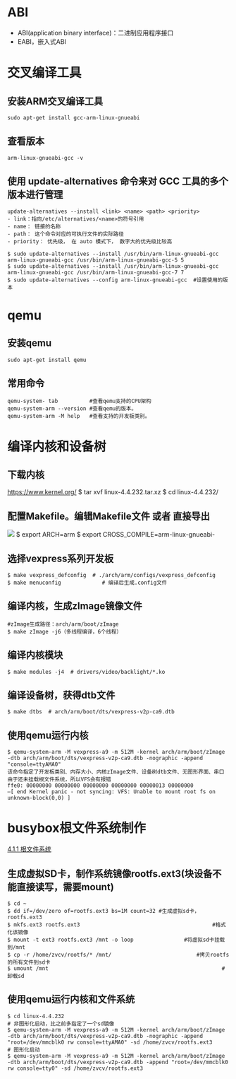 # ABI
- ABI(application binary interface)：二进制应用程序接口
- EABI，嵌入式ABI

# 交叉编译工具
## 安装ARM交叉编译工具
	sudo apt-get install gcc-arm-linux-gnueabi

## 查看版本
	arm-linux-gnueabi-gcc -v 

## 使用 update-alternatives 命令来对 GCC 工具的多个版本进行管理
```
update-alternatives --install <link> <name> <path> <priority>
- link：指向/etc/alternatives/<name>的符号引用
- name： 链接的名称
- path： 这个命令对应的可执行文件的实际路径
- priority： 优先级， 在 auto 模式下， 数字大的优先级比较高

$ sudo update-alternatives --install /usr/bin/arm-linux-gnueabi-gcc arm-linux-gnueabi-gcc /usr/bin/arm-linux-gnueabi-gcc-5 5
$ sudo update-alternatives --install /usr/bin/arm-linux-gnueabi-gcc arm-linux-gnueabi-gcc /usr/bin/arm-linux-gnueabi-gcc-7 7
$ sudo update-alternatives --config arm-linux-gnueabi-gcc  #设置使用的版本
```
# qemu
## 安装qemu
	sudo apt-get install qemu

## 常用命令
	qemu-system- tab          #查看qemu支持的CPU架构
	qemu-system-arm --version #查看qemu的版本。
	qemu-system-arm -M help   #查看支持的开发板类别。

# 编译内核和设备树
## 下载内核
https://www.kernel.org/
$ tar xvf linux-4.4.232.tar.xz
$ cd linux-4.4.232/

## 配置Makefile。编辑Makefile文件 或者 直接导出
![](../../photo/paste-137c8e103ad3dfa511fa1ff0e92fd71fd0752155.jpg)
	$ export ARCH=arm
	$ export CROSS_COMPILE=arm-linux-gnueabi-

## 选择vexpress系列开发板
	$ make vexpress_defconfig  # ./arch/arm/configs/vexpress_defconfig
	$ make menuconfig             # 编译后生成.config文件

## 编译内核，生成zImage镜像文件
	#zImage生成路径：arch/arm/boot/zImage
	$ make zImage -j6（多线程编译，6个线程）

## 编译内核模块
	$ make modules -j4  # drivers/video/backlight/*.ko

## 编译设备树，获得dtb文件
	$ make dtbs  # arch/arm/boot/dts/vexpress-v2p-ca9.dtb

## 使用qemu运行内核
	$ qemu-system-arm -M vexpress-a9 -m 512M -kernel arch/arm/boot/zImage -dtb arch/arm/boot/dts/vexpress-v2p-ca9.dtb -nographic -append "console=ttyAMA0"
	该命令指定了开发板类别、内存大小、内核zImage文件、设备树dtb文件、无图形界面、串口
	由于还未挂载根文件系统，所以VFS会有报错
	ffe0: 00000000 00000000 00000000 00000000 00000013 00000000
	—[ end Kernel panic - not syncing: VFS: Unable to mount root fs on unknown-block(0,0) ]
	
# busybox根文件系统制作
[4.1.1 根文件系统](4.1.1%20根文件系统.md)

## 生成虚拟SD卡，制作系统镜像rootfs.ext3(块设备不能直接读写，需要mount)
	$ cd ~
	$ dd if=/dev/zero of=rootfs.ext3 bs=1M count=32 #生成虚拟sd卡，rootfs.ext3
	$ mkfs.ext3 rootfs.ext3                                          #格式化该镜像
	$ mount -t ext3 rootfs.ext3 /mnt -o loop                #将虚拟sd卡挂载到/mnt
	$ cp -r /home/zvcv/rootfs/* /mnt/                           #拷贝rootfs的所有文件到sd卡
	$ umount /mnt                                                       #卸载sd

## 使用qemu运行内核和文件系统
	$ cd linux-4.4.232
	# 非图形化启动，比之前多指定了一个sd镜像
	$ qemu-system-arm -M vexpress-a9 -m 512M -kernel arch/arm/boot/zImage -dtb arch/arm/boot/dts/vexpress-v2p-ca9.dtb -nographic -append "root=/dev/mmcblk0 rw console=ttyAMA0" -sd /home/zvcv/rootfs.ext3
	# 图形化启动
	$ qemu-system-arm -M vexpress-a9 -m 512M -kernel arch/arm/boot/zImage -dtb arch/arm/boot/dts/vexpress-v2p-ca9.dtb -append "root=/dev/mmcblk0 rw console=tty0" -sd /home/zvcv/rootfs.ext3



